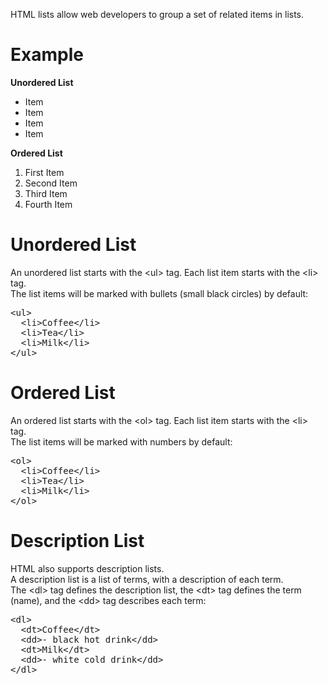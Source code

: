 HTML lists allow web developers to group a set of related items in lists.
<h1>Example</h1>
<b>Unordered List</b>
<ul>
  <li>Item</li>
  <li>Item</li>
  <li>Item</li>
  <li>Item</li>
</ul>
<b>Ordered List</b>
<ol>
  <li>First Item</li>
  <li>Second Item</li>
  <li>Third Item</li>
  <li>Fourth Item</li>
</ol>
<h1>Unordered List</h1>
An unordered list starts with the &lt;ul&gt; tag. Each list item starts with the &lt;li&gt; tag.
<br>
The list items will be marked with bullets (small black circles) by default:
<pre>
&lt;ul&gt;
  &lt;li&gt;Coffee&lt;/li&gt;
  &lt;li&gt;Tea&lt;/li&gt;
  &lt;li&gt;Milk&lt;/li&gt;
&lt;/ul&gt;
</pre>
<h1>Ordered List</h1>
An ordered list starts with the &lt;ol&gt; tag. Each list item starts with the &lt;li&gt; tag.
<br>
The list items will be marked with numbers by default:
<pre>
&lt;ol&gt;
  &lt;li&gt;Coffee&lt;/li&gt;
  &lt;li&gt;Tea&lt;/li&gt;
  &lt;li&gt;Milk&lt;/li&gt;
&lt;/ol&gt;
</pre>
<h1>Description List</h1>
HTML also supports description lists.
<br>
A description list is a list of terms, with a description of each term.
<br>
The &lt;dl&gt; tag defines the description list, the &lt;dt&gt; tag defines the term (name), and the &lt;dd&gt; tag describes each term:
<pre>
&lt;dl&gt;
  &lt;dt&gt;Coffee&lt;/dt&gt;
  &lt;dd&gt;- black hot drink&lt;/dd&gt;
  &lt;dt&gt;Milk&lt;/dt&gt;
  &lt;dd&gt;- white cold drink&lt;/dd&gt;
&lt;/dl&gt;
</pre>
